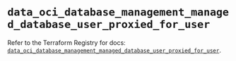 # `data_oci_database_management_managed_database_user_proxied_for_user`

Refer to the Terraform Registry for docs: [`data_oci_database_management_managed_database_user_proxied_for_user`](https://registry.terraform.io/providers/oracle/oci/7.19.0/docs/data-sources/database_management_managed_database_user_proxied_for_user).
